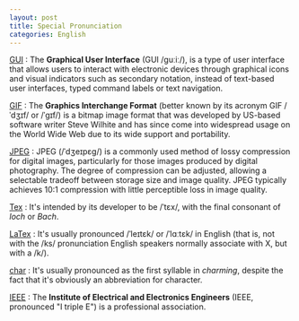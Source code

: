 ```yaml
---
layout: post
title: Special Pronunciation
categories: English
---
```


[GUI][]
:    The **Graphical User Interface** (GUI /ɡuːiː/), is a type of user interface that allows users to interact with electronic devices through graphical icons and visual indicators such as secondary notation, instead of text-based user interfaces, typed command labels or text navigation.

[GIF][]
:    The **Graphics Interchange Format** (better known by its acronym GIF /ˈdʒɪf/ or /ˈɡɪf/) is a bitmap image format that was developed by US-based software writer Steve Wilhite and has since come into widespread usage on the World Wide Web due to its wide support and portability.

[JPEG][]
:    JPEG (/ˈdʒeɪpɛɡ/) is a commonly used method of lossy compression for digital images, particularly for those images produced by digital photography. The degree of compression can be adjusted, allowing a selectable tradeoff between storage size and image quality. JPEG typically achieves 10:1 compression with little perceptible loss in image quality.

[Tex][]
:    It's intended by its developer to be /ˈtɛx/, with the final consonant of *loch* or *Bach*.

[LaTex][]
:    It's usually pronounced /ˈleɪtɛk/ or /ˈlɑːtɛk/ in English (that is, not with the /ks/ pronunciation English speakers normally associate with X, but with a /k/).

[char][]
:    It's usually pronounced as the first syllable in *charming*, despite the fact that it's obviously an abbreviation for character.

[IEEE][]
:    The **Institute of Electrical and Electronics Engineers** (IEEE, pronounced "I triple E") is a professional association.


[GUI]: https://en.wikipedia.org/wiki/Graphical_user_interface
[GIF]: https://en.wikipedia.org/wiki/GIF
[JPEG]: https://en.wikipedia.org/wiki/JPEG
[Tex]: https://en.wikipedia.org/wiki/TeX#Pronunciation_and_spelling
[LaTeX]: https://en.wikipedia.org/wiki/LaTeX#Pronouncing_and_writing_.22LaTeX.22
[char]: http://english.stackexchange.com/questions/60154/how-to-pronounce-the-programmers-abbreviation-char
[IEEE]: https://en.wikipedia.org/wiki/Institute_of_Electrical_and_Electronics_Engineers
